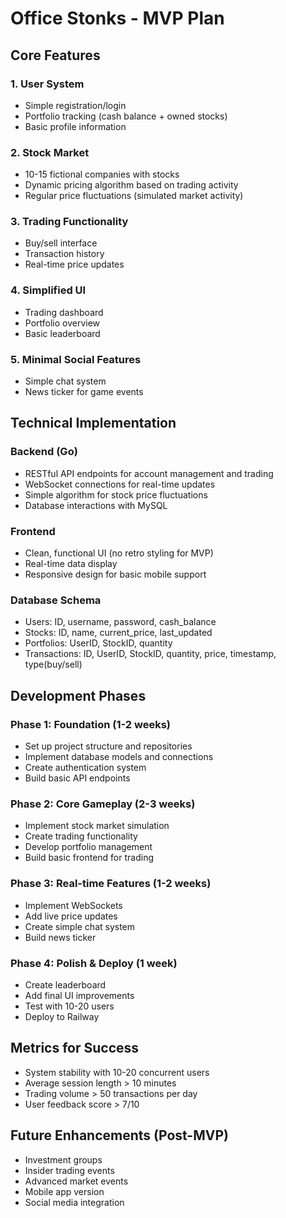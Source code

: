 # Office Stonks - MVP Plan

## Core Features

### 1. User System
- Simple registration/login
- Portfolio tracking (cash balance + owned stocks)
- Basic profile information

### 2. Stock Market
- 10-15 fictional companies with stocks
- Dynamic pricing algorithm based on trading activity
- Regular price fluctuations (simulated market activity)

### 3. Trading Functionality
- Buy/sell interface
- Transaction history
- Real-time price updates

### 4. Simplified UI
- Trading dashboard
- Portfolio overview
- Basic leaderboard

### 5. Minimal Social Features
- Simple chat system
- News ticker for game events

## Technical Implementation

### Backend (Go)
- RESTful API endpoints for account management and trading
- WebSocket connections for real-time updates
- Simple algorithm for stock price fluctuations
- Database interactions with MySQL

### Frontend
- Clean, functional UI (no retro styling for MVP)
- Real-time data display
- Responsive design for basic mobile support

### Database Schema
- Users: ID, username, password, cash_balance
- Stocks: ID, name, current_price, last_updated
- Portfolios: UserID, StockID, quantity
- Transactions: ID, UserID, StockID, quantity, price, timestamp, type(buy/sell)

## Development Phases

### Phase 1: Foundation (1-2 weeks)
- Set up project structure and repositories
- Implement database models and connections
- Create authentication system
- Build basic API endpoints

### Phase 2: Core Gameplay (2-3 weeks)
- Implement stock market simulation
- Create trading functionality
- Develop portfolio management
- Build basic frontend for trading

### Phase 3: Real-time Features (1-2 weeks)
- Implement WebSockets
- Add live price updates
- Create simple chat system
- Build news ticker

### Phase 4: Polish & Deploy (1 week)
- Create leaderboard
- Add final UI improvements
- Test with 10-20 users
- Deploy to Railway

## Metrics for Success
- System stability with 10-20 concurrent users
- Average session length > 10 minutes
- Trading volume > 50 transactions per day
- User feedback score > 7/10

## Future Enhancements (Post-MVP)
- Investment groups
- Insider trading events
- Advanced market events
- Mobile app version
- Social media integration
